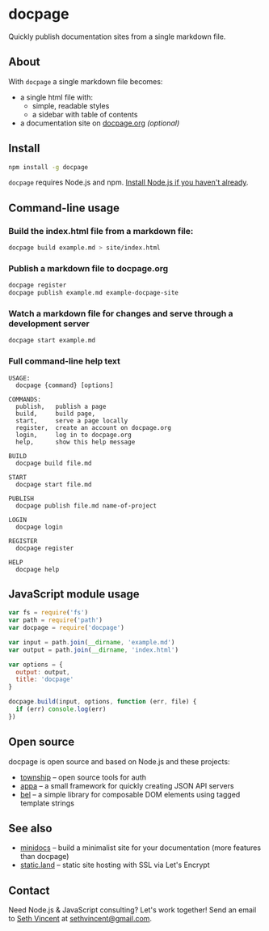 # docpage

Quickly publish documentation sites from a single markdown file.

## About

With `docpage` a single markdown file becomes:

- a single html file with:
  - simple, readable styles
  - a sidebar with table of contents
- a documentation site on [docpage.org](https://docpage.org) *(optional)*

## Install

```sh
npm install -g docpage
```

`docpage` requires Node.js and npm. [Install Node.js if you haven't already](https://nodejs.org).

## Command-line usage

### Build the index.html file from a markdown file:

```sh
docpage build example.md > site/index.html
```

### Publish a markdown file to docpage.org

```sh
docpage register
docpage publish example.md example-docpage-site
```

### Watch a markdown file for changes and serve through a development server

```sh
docpage start example.md
```

### Full command-line help text

```
USAGE:
  docpage {command} [options]

COMMANDS:
  publish,   publish a page
  build,     build page,
  start,     serve a page locally
  register,  create an account on docpage.org
  login,     log in to docpage.org
  help,      show this help message

BUILD
  docpage build file.md

START
  docpage start file.md

PUBLISH
  docpage publish file.md name-of-project

LOGIN
  docpage login

REGISTER
  docpage register

HELP
  docpage help
```


## JavaScript module usage

```js
var fs = require('fs')
var path = require('path')
var docpage = require('docpage')

var input = path.join(__dirname, 'example.md')
var output = path.join(__dirname, 'index.html')

var options = {
  output: output,
  title: 'docpage'
}

docpage.build(input, options, function (err, file) {
  if (err) console.log(err)
})
```

## Open source

docpage is open source and based on Node.js and these projects:

- [township](https://github.com/township) – open source tools for auth
- [appa](https://github.com/sethvincent/appa) – a small framework for quickly creating JSON API servers
- [bel](https://github.com/shama/bel) – a simple library for composable DOM elements using tagged template strings

## See also

- [minidocs](https://github.com/freeman-lab/minidocs) – build a minimalist site for your documentation (more features than docpage)
- [static.land](https://static.land) – static site hosting with SSL via Let's Encrypt

## Contact

Need Node.js & JavaScript consulting? Let's work together! Send an email to [Seth Vincent](http://sethvincent.com) at sethvincent@gmail.com.
